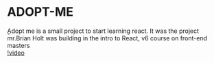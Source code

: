 # ADOPT-ME
ٍAdopt me is a small project to start learning react. It was the project mr.Brian Holt was building in the intro to React, v6 course on front-end masters  
[!video](./extra/demovideo.mp4)
